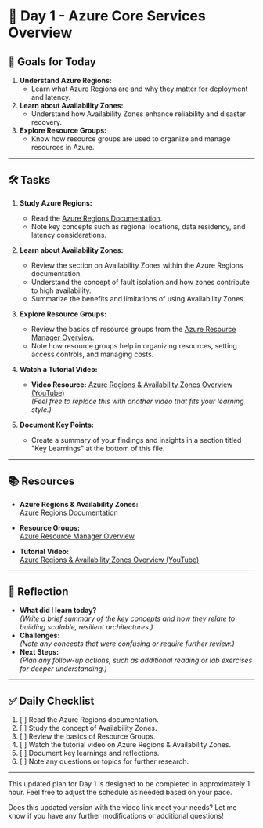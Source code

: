 # 📅 Day 1 - Azure Core Services Overview

## 🎯 Goals for Today

1. **Understand Azure Regions:**
   - Learn what Azure Regions are and why they matter for deployment and latency.
2. **Learn about Availability Zones:**
   - Understand how Availability Zones enhance reliability and disaster recovery.
3. **Explore Resource Groups:**
   - Know how resource groups are used to organize and manage resources in Azure.

---

## 🛠️ Tasks

1. **Study Azure Regions:**

   - Read the [Azure Regions Documentation](https://learn.microsoft.com/en-us/azure/availability-zones/).
   - Note key concepts such as regional locations, data residency, and latency considerations.

2. **Learn about Availability Zones:**

   - Review the section on Availability Zones within the Azure Regions documentation.
   - Understand the concept of fault isolation and how zones contribute to high availability.
   - Summarize the benefits and limitations of using Availability Zones.

3. **Explore Resource Groups:**

   - Review the basics of resource groups from the [Azure Resource Manager Overview](https://learn.microsoft.com/en-us/azure/azure-resource-manager/management/overview).
   - Note how resource groups help in organizing resources, setting access controls, and managing costs.

4. **Watch a Tutorial Video:**

   - **Video Resource:** [Azure Regions & Availability Zones Overview (YouTube)](https://www.youtube.com/watch?v=F-lv3z7i8jI)  
     _(Feel free to replace this with another video that fits your learning style.)_

5. **Document Key Points:**
   - Create a summary of your findings and insights in a section titled "Key Learnings" at the bottom of this file.

---

## 📚 Resources

- **Azure Regions & Availability Zones:**  
  [Azure Regions Documentation](https://learn.microsoft.com/en-us/azure/availability-zones/)
- **Resource Groups:**  
  [Azure Resource Manager Overview](https://learn.microsoft.com/en-us/azure/azure-resource-manager/management/overview)

- **Tutorial Video:**  
  [Azure Regions & Availability Zones Overview (YouTube)](https://www.youtube.com/watch?v=F-lv3z7i8jI)

---

## 📝 Reflection

- **What did I learn today?**  
  _(Write a brief summary of the key concepts and how they relate to building scalable, resilient architectures.)_
- **Challenges:**  
  _(Note any concepts that were confusing or require further review.)_
- **Next Steps:**  
  _(Plan any follow-up actions, such as additional reading or lab exercises for deeper understanding.)_

---

## ✅ Daily Checklist

1. [ ] Read the Azure Regions documentation.
2. [ ] Study the concept of Availability Zones.
3. [ ] Review the basics of Resource Groups.
4. [ ] Watch the tutorial video on Azure Regions & Availability Zones.
5. [ ] Document key learnings and reflections.
6. [ ] Note any questions or topics for further research.

---

This updated plan for Day 1 is designed to be completed in approximately 1 hour. Feel free to adjust the schedule as needed based on your pace.

Does this updated version with the video link meet your needs? Let me know if you have any further modifications or additional questions!
